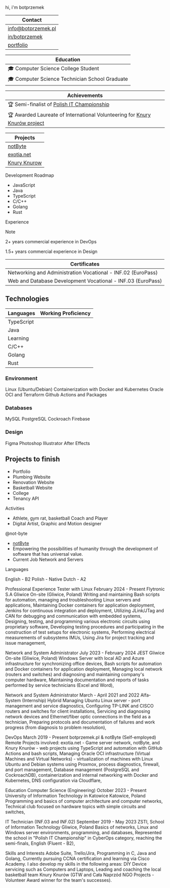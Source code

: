hi, i'm botprzemek

| Contact                                             |
|-----------------------------------------------------|
| [info@botprzemek.pl](mailto:info@botprzemek.pl)     |
| [in/botprzemek](https://linkedin.com/in/botprzemek) |
| [portfolio](https://botprzemek.pl)                  |

| Education                                      |
|------------------------------------------------|
| 🎓 Computer Science College Student            |
| 🎓 Computer Science Technician School Graduate |

| Achievements                                                                                         |
|------------------------------------------------------------------------------------------------------|
| 🏆 Semi-finalist of [Polish IT Championship](https://mistrzostwait.com)                              |
| 🏆 Awarded Laureate of International Volunteering for [Knury Knurów project](https://knuryknurow.pl) |

| Projects                               |
|----------------------------------------|
| [notByte](https://notbyte.com)         |
| [exotia.net](https://exotia.net)       |
| [Knury Knurow](https://knuryknurow.pl) |

Development Roadmap

- JavaScript
- Java
- TypeScript
- C/C++
- Golang
- Rust



Experience

> [!NOTE]
> 2+ years commercial experience in DevOps
> 
> 1.5+ years commercial experience in Design

| Certificates                                                 |
|--------------------------------------------------------------|
| Networking and Administration Vocational - INF.02 (EuroPass) |
| Web and Database Development Vocational - INF.03 (EuroPass)  |

## Technologies

| Languages  | Working Proficiency |
|------------|---------------------|
| TypeScript | 
| Java       |
| Learning   |
| C/C++      |
| Golang     |
| Rust       |

### Environment

Linux (Ubuntu/Debian)
Containerization with Docker and Kubernetes
Oracle OCI and Terraform
Github Actions and Packages

### Databases

MySQL
PostgreSQL
Cockroach
Firebase

### Design

Figma
Photoshop
Illustrator
After Effects

## Projects to finish
- Portfolio
- Plumbing Website                                                                                                                                                      
- Renovation Website
- Basketball Website
- College
- Tenancy API

Activities

- Athlete, gym rat, basketball Coach and Player
- Digital Artist, Graphic and Motion designer

@not-byte                                                                                                                                                                                                                                                                                                                                                                

- [notByte](https://notbyte.com)
- Empowering the possibilities of humanity through the development of software that has universal value.
- Current Job Network and Servers

Languages

English - B2
Polish - Native
Dutch - A2

Professional Experience
Tester with Linux                                                                                                                                                                        February 2024 - Present
Flytronic S.A Gliwice                                                                                                                                                                     On-site (Gliwice, Poland)
Writing and maintaining Bash scripts for automation, managing and troubleshooting Linux servers and applications,
Maintaining Docker containers for application deployment, Jenkins for continuous integration and deployment,
Utilizing JLink/JTag and CAN for debugging and communication with embedded systems,
Designing, testing, and programming various electronic circuits using proprietary software,
Developing testing procedures and participating in the construction of test setups for electronic systems,
Performing electrical measurements of subsystems IMUs,
Using Jira for project tracking and issue management,

Network and System Administrator                                                                                                                                   July 2023 - February 2024
JEST Gliwice                                                                                                                                                                                  On-site (Gliwice, Poland)
Windows Server with local AD and Azure infrastructure for synchronizing office devices,
Bash scripts for automation and Docker containers for application deployment,
Managing local network (routers and switches) and diagnosing and maintaining company's computer hardware,
Maintaining documentation and reports of tasks performed by service technicians (Excel and Word),

Network and System Administrator                                                                                                                                March - April 2021 and 2022
Alfa-System (Internship)                                                                                                                                                                                             Hybrid
Managing Ubuntu Linux server - port management and service diagnostics,
Configuring TP-LINK and CISCO routers and switches for client installations,
Servicing and diagnosing network devices and Ethernet/fiber optic connections in the field as a technician,
Preparing protocols and documentation of failures and work progress (from diagnosis to problem resolution),

DevOps                                                                                                                                                                                              March 2019 - Present
botprzemek.pl & notByte (Self-employed)                                                                                                                                                                 Remote
Projects involved: exotia.net - Game server network, notByte, and Knury Knurów - web projects using TypeScript and automation with GitHub Actions and bash scripts,
Managing Oracle OCI infrastructure (Virtual Machines and Virtual Networks) - virtualization of machines with Linux Ubuntu and Debian systems using Proxmox, process diagnostics, firewall, and port management,
Database management (PostgreSQL and CockroachDB), containerization and internal networking with Docker and Kubernetes, DNS configuration via Cloudflare,

Education
Computer Science (Engineering)                                                                                                                                              October 2023 - Present
University of Information Technology in Katowice                                                                                                                                     Katowice, Poland
Programming and basics of computer architecture and computer networks,
Technical club focused on hardware topics with simple circuits and switches,

IT Technician (INF.03 and INF.02)                                                                                                                                          September 2019 - May 2023
ZSTI, School of Information Technology                                                                                                                                                        Gliwice, Poland
Basics of networks, Linux and Windows server environments, programming, and databases,
Represented the school in "Polish IT Championship" in CyberOps category, reaching the semi-finals,
English (Fluent - B2),

Skills and Interests
Adobe Suite, Trello/Jira, Programming in C, Java and Golang, Currently pursuing CCNA certification and learning via Cisco Academy. I also develop my skills in the following areas:
DIY Device servicing such as Computers and Laptops,
Leading and coaching the local basketball team Knury Knurów (GTW and Cała Naprzód NGO Projects - Volunteer Award winner for the team's successes).
